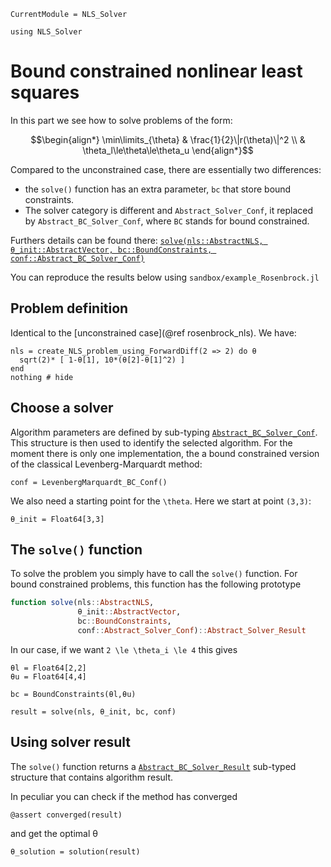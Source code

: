 ```@meta
CurrentModule = NLS_Solver
```

```@setup session
using NLS_Solver
```

# Bound constrained nonlinear least squares

In this part we see how to solve problems of the form:
```math
\begin{align*}
\min\limits_{\theta} & \frac{1}{2}\|r(\theta)\|^2 \\
                     & \theta_l\le\theta\le\theta_u
\end{align*}
```

Compared to the unconstrained case, there are essentially two differences: 
- the `solve()` function has an extra parameter, `bc` that store bound constraints.
- The solver category is different and `Abstract_Solver_Conf`, it replaced by `Abstract_BC_Solver_Conf`, where `BC` stands for bound constrained.

Furthers details can be found there: [`solve(nls::AbstractNLS, θ_init::AbstractVector, bc::BoundConstraints, conf::Abstract_BC_Solver_Conf)`](@ref)

You can reproduce the results below using `sandbox/example_Rosenbrock.jl`

## Problem definition

Identical to the [unconstrained case](@ref rosenbrock_nls). We have:

```@example session 
nls = create_NLS_problem_using_ForwardDiff(2 => 2) do θ
  sqrt(2)* [ 1-θ[1], 10*(θ[2]-θ[1]^2) ]
end
nothing # hide
```

## Choose a solver

Algorithm parameters are defined by sub-typing
[`Abstract_BC_Solver_Conf`](@ref). This structure is then used to
identify the selected algorithm. For the moment there is only one
implementation, the a bound constrained version of the classical
Levenberg-Marquardt method:

```@example session
conf = LevenbergMarquardt_BC_Conf()
```

We also need a starting point for the ``\theta``. Here we start at
point ``(3,3)``:

```@example session
θ_init = Float64[3,3]
```

## The `solve()` function

To solve the problem you simply have to call the `solve()` function.
For bound constrained problems, this function has the following
prototype

```julia
function solve(nls::AbstractNLS,
               θ_init::AbstractVector,
               bc::BoundConstraints,
               conf::Abstract_Solver_Conf)::Abstract_Solver_Result
```

In our case, if we want ``2 \le \theta_i \le 4`` this gives

```@example session
θl = Float64[2,2]
θu = Float64[4,4]

bc = BoundConstraints(θl,θu)

result = solve(nls, θ_init, bc, conf)
```

## Using solver result

The `solve()` function returns a [`Abstract_BC_Solver_Result`](@ref) sub-typed
structure that contains algorithm result.

In peculiar you can check if the method has converged

```@example session
@assert converged(result)
```

and get the optimal θ

```@example session
θ_solution = solution(result)
```
